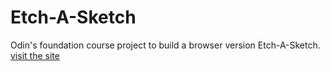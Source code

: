 # Etch-A-Sketch
Odin's foundation course project to build a browser version Etch-A-Sketch.
[visit the site](https://subanimalla.github.io/Etch-A-Sketch/)
